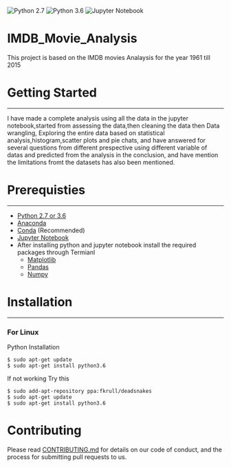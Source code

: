![Python 2.7](https://img.shields.io/badge/python-2.7-blue.svg)
![Python 3.6](https://img.shields.io/badge/python-3.6-blue.svg)
![Jupyter Notebook](https://img.shields.io/badge/Jupyter-Notebook-orange.svg)

# IMDB_Movie_Analysis

This project is based on the IMDB movies Analaysis for the year 1961 till 2015

# Getting Started 
----------------------------
I have made a complete analysis using all the data in the jupyter notebook,started from assessing the data,then cleaning the data
then Data wrangling, Exploring the entire data based on statistical analysis,histogram,scatter plots and pie chats, and have answered for several 
questions from different prespective using different variable of datas and predicted from the analysis in the conclusion,
and have mention the limitations fromt the datasets has also been mentioned.

# Prerequisties
----------------------------
* [Python 2.7 or 3.6](https://www.python.org/downloads/)
* [Anaconda](https://www.anaconda.com/download/#linux)
* [Conda](https://conda.io/docs/user-guide/install/index.html) (Recommended)
* [Jupyter Notebook](http://jupyter.readthedocs.io/en/latest/install.html)
* After installing python and jupyter notebook install the required packages through Termianl
  - [Matplotlib](https://matplotlib.org/faq/installing_faq.html)
  - [Pandas](https://pandas.pydata.org/pandas-docs/stable/install.html)
  - [Numpy](https://docs.scipy.org/doc/numpy-1.13.0/user/install.html)
 
# Installation 
---------------------------
### For Linux
Python Installation 

```
$ sudo apt-get update
$ sudo apt-get install python3.6
```
If not working Try this 

```
$ sudo add-apt-repository ppa:fkrull/deadsnakes
$ sudo apt-get update
$ sudo apt-get install python3.6
```
# Contributing

Please read [CONTRIBUTING.md](https://github.com/Hiteshsaai/IMDB_Movie_Analysis/blob/master/CONTRIBUTION.md) for details on our code of conduct, and the process for submitting pull requests to us.

